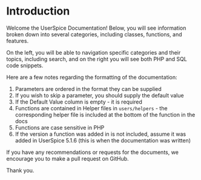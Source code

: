 # Introduction

Welcome the UserSpice Documentation! Below, you will see information broken down into several categories, including classes, functions, and features.

On the left, you will be able to navigation specific categories and their topics, including search, and on the right you will see both PHP and SQL code snippets.

Here are a few notes regarding the formatting of the documentation:

1. Parameters are ordered in the format they can be supplied
1. If you wish to skip a parameter, you should supply the default value
1. If the Default Value column is empty - it is required
1. Functions are contained in Helper files in `users/helpers` - the corresponding helper file is included at the bottom of the function in the docs
1. Functions are case sensitive in PHP
1. If the version a function was added in is not included, assume it was added in UserSpice 5.1.6 (this is when the documentation was written)

If you have any recommendations or requests for the documents, we encourage you to make a pull request on GitHub.

Thank you.
